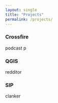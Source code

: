 ```yaml
---
layout: single
title: "Projects"
permalink: /projects/
---
```


### Crossfire
podcast p

### QGIS
redditor

### SIP
clanker
